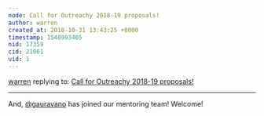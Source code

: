 ```yaml
---
node: Call for Outreachy 2018-19 proposals!
author: warren
created_at: 2018-10-31 13:43:25 +0000
timestamp: 1540993405
nid: 17359
cid: 21061
uid: 1
---
```




[warren](../profile/warren) replying to: [Call for Outreachy 2018-19 proposals!](../notes/warren/10-23-2018/call-for-outreachy-2018-19-proposals)

----
And, [@gauravano](/profile/gauravano) has joined our mentoring team! Welcome!